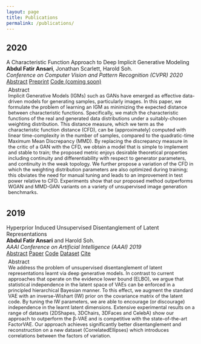 ```yaml
---
layout: page
title: Publications
permalink: /publications/
---
```



<div class="container">
   <h2>2020</h2>
   <div class="row">
      <div class="col-md-12">
         <span class="text-info">A Characteristic Function Approach to Deep Implicit Generative Modeling</span>
         <br />
         <b>Abdul Fatir Ansari</b>, Jonathan Scarlett, Harold Soh.
         <br />
         <i>Conference on Computer Vision and Pattern Recognition (CVPR) 2020</i>
         <br />
         <a class="btn btn-outline-success btn-sm" data-toggle="collapse" href="#cvpr20abstract" role="button" aria-expanded="false" aria-controls="cvpr20abstract">Abstract</a>
         <a href="https://arxiv.org/abs/1909.07425" role="button" class="btn btn-outline-success btn-sm">Preprint</a>
         <a href="#" role="button" class="btn btn-outline-success btn-sm disabled" aria-disabled="true">Code (coming soon)</a>
         <div class="collapse" id="cvpr20abstract" style="padding: 5px;">
            <div class="card border-success mb-3">
               <div class="card-header">Abstract</div>
               <div class="card-body">
                  <div class="card-text text-justify font-italic" style="font-size:0.8rem;">
                  Implicit Generative Models (IGMs) such as GANs have emerged as effective data-driven models for generating samples, particularly images. In this paper, we formulate the problem of learning an IGM as minimizing the expected distance between characteristic functions. Specifically, we match the characteristic functions of the real and generated data distributions under a suitably-chosen weighting distribution. This distance measure, which we term as the characteristic function distance (CFD), can be (approximately) computed with linear time-complexity in the number of samples, compared to the quadratic-time Maximum Mean Discrepancy (MMD). By replacing the discrepancy measure in the critic of a GAN with the CFD, we obtain a model that is simple to implement and stable to train; the proposed metric enjoys desirable theoretical properties including continuity and differentiability with respect to generator parameters, and continuity in the weak topology. We further propose a variation of the CFD in which the weighting distribution parameters are also optimized during training; this obviates the need for manual tuning and leads to an improvement in test power relative to CFD. Experiments show that our proposed method outperforms WGAN and MMD-GAN variants on a variety of unsupervised image generation benchmarks.
                  </div>
               </div>
            </div>
         </div>
      </div>
   </div>
</div>

<div class="container">
   <h2>2019</h2>
   <div class="row">
      <div class="col-md-12">
         <span class="text-info">Hyperprior Induced Unsupervised Disentanglement of Latent Representations</span>
         <br />
         <b>Abdul Fatir Ansari</b> and Harold Soh.
         <br />
         <i>AAAI Conference on Artificial Intelligence (AAAI) 2019</i>
         <br />
         <a class="btn btn-outline-success btn-sm" data-toggle="collapse" href="#aaai19abstract" role="button" aria-expanded="false" aria-controls="aaai19abstract">Abstract</a>
         <a href="https://arxiv.org/abs/1809.04497" role="button" class="btn btn-outline-success btn-sm">Paper</a> <a href="https://github.com/crslab/CHyVAE" role="button" class="btn btn-outline-success btn-sm">Code</a> <a href="https://github.com/crslab/correlated-ellipses" role="button" class="btn btn-outline-success btn-sm">Dataset</a>
         <a class="btn btn-outline-success btn-sm" href="{{ site.base }}/files/bib/aaai19cite.txt" target="_blank" role="button">Cite</a>
         <div class="collapse" id="aaai19abstract" style="padding: 5px;">
            <div class="card border-success mb-3">
               <div class="card-header">Abstract</div>
               <div class="card-body">
                  <div class="card-text text-justify font-italic" style="font-size:0.8rem;">
                  We address the problem of unsupervised disentanglement of latent representations learnt via deep generative models. In contrast to current approaches that operate on the evidence lower bound (ELBO), we argue that statistical independence in the latent space of VAEs can be enforced in a principled hierarchical Bayesian manner. To this effect, we augment the standard VAE with an inverse-Wishart (IW) prior on the covariance matrix of the latent code. By tuning the IW parameters, we are able to encourage (or discourage) independence in the learnt latent dimensions. Extensive experimental results on a range of datasets (2DShapes, 3DChairs, 3DFaces and CelebA) show our approach to outperform the β-VAE and is competitive with the state-of-the-art FactorVAE. Our approach achieves significantly better disentanglement and reconstruction on a new dataset (CorrelatedEllipses) which introduces correlations between the factors of variation.
                  </div>
               </div>
            </div>
         </div>
      </div>
   </div>
</div>
